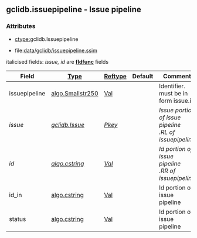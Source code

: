 ## gclidb.issuepipeline - Issue pipeline


### Attributes
<a href="#attributes"></a>
<!-- dev.mdmark  mdmark:MDSECTION  state:BEG_AUTO  param:Attributes -->
* [ctype:](/txt/ssimdb/dmmeta/ctype.md)gclidb.Issuepipeline

* file:[data/gclidb/issuepipeline.ssim](/data/gclidb/issuepipeline.ssim)

italicised fields: *issue, id* are [**fldfunc**](/txt/ssim.md#fldfunc) fields

|Field|[Type](/txt/ssimdb/dmmeta/ctype.md)|[Reftype](/txt/ssimdb/dmmeta/reftype.md)|Default|Comment|
|---|---|---|---|---|
|issuepipeline|[algo.Smallstr250](/txt/protocol/algo/README.md#algo-smallstr250)|[Val](/txt/exe/amc/reftypes.md#val)||Identifier. must be in form issue.id|
|*issue*|*[gclidb.Issue](/txt/ssimdb/gclidb/issue.md)*|*[Pkey](/txt/exe/amc/reftypes.md#pkey)*||*Issue portion of issue pipeline<br>.RL of issuepipeline*|
|*id*|*[algo.cstring](/txt/protocol/algo/cstring.md)*|*[Val](/txt/exe/amc/reftypes.md#val)*||*Id portion of issue pipeline<br>.RR of issuepipeline*|
|id_in|[algo.cstring](/txt/protocol/algo/cstring.md)|[Val](/txt/exe/amc/reftypes.md#val)||Id portion of issue pipeline|
|status|[algo.cstring](/txt/protocol/algo/cstring.md)|[Val](/txt/exe/amc/reftypes.md#val)||Id portion of issue pipeline|

<!-- dev.mdmark  mdmark:MDSECTION  state:END_AUTO  param:Attributes -->

